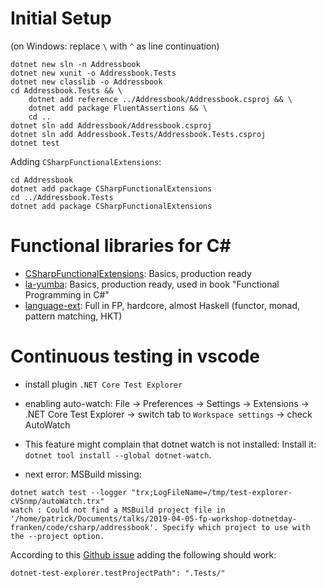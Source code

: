 # Initial Setup

(on Windows: replace `\` with `^` as line continuation)

```
dotnet new sln -n Addressbook
dotnet new xunit -o Addressbook.Tests
dotnet new classlib -o Addressbook
cd Addressbook.Tests && \
    dotnet add reference ../Addressbook/Addressbook.csproj && \
    dotnet add package FluentAssertions && \
    cd ..
dotnet sln add Addressbook/Addressbook.csproj
dotnet sln add Addressbook.Tests/Addressbook.Tests.csproj
dotnet test
```

Adding `CSharpFunctionalExtensions`:
```
cd Addressbook
dotnet add package CSharpFunctionalExtensions
cd ../Addressbook.Tests
dotnet add package CSharpFunctionalExtensions
```

# Functional libraries for C#

- [CSharpFunctionalExtensions](https://github.com/vkhorikov/CSharpFunctionalExtensions): Basics, production ready
- [la-yumba](https://github.com/la-yumba/functional-csharp-code): Basics, production ready, used in book "Functional Programming in C#"
- [language-ext](https://github.com/louthy/language-ext): Full in FP, hardcore, almost Haskell (functor, monad, pattern matching, HKT)

# Continuous testing in vscode

- install plugin `.NET Core Test Explorer`
- enabling auto-watch: File -> Preferences -> Settings -> Extensions -> .NET Core Test Explorer -> switch tab to `Workspace settings` -> check AutoWatch
- This feature might complain that dotnet watch is not installed: Install it: 
`dotnet tool install --global dotnet-watch`.

- next error: MSBuild missing:
```
dotnet watch test --logger "trx;LogFileName=/tmp/test-explorer-cVSnmp/autoWatch.trx"
watch : Could not find a MSBuild project file in '/home/patrick/Documents/talks/2019-04-05-fp-workshop-dotnetday-franken/code/csharp/addressbook'. Specify which project to use with the --project option.
```

According to this [Github issue](https://github.com/aspnet/DotNetTools/issues/452) adding the following should work:

`dotnet-test-explorer.testProjectPath": ".Tests/"`

